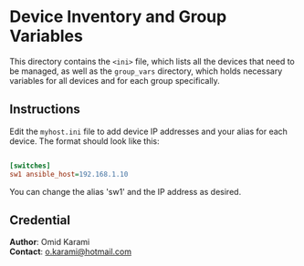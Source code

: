 # Device Inventory and Group Variables

This directory contains the `<ini>` file, which lists all the devices that need to be managed, as well as the `group_vars` directory, which holds necessary variables for all devices and for each group specifically.

## Instructions

Edit the `myhost.ini` file to add device IP addresses and your alias for each device. The format should look like this:

```ini

[switches]
sw1 ansible_host=192.168.1.10
```

You can change the alias 'sw1' and the IP address as desired.

## Credential

**Author**: Omid Karami  
**Contact**: [o.karami@hotmail.com](mailto:o.karami@hotmail.com)